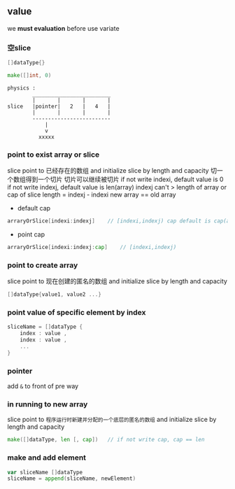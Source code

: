 ##  value
we **must evaluation** before use variate

###   空slice
```go
[]dataType{}
```
```go
make([]int, 0)
```
```shell
physics :
   		_________________________
		|       |       |       |
slice	|pointer|   2   |   4   |
		|       |       |       |
		-------------------------
		    |
			v
		  xxxxx
```

###   point to **exist** array or slice
slice point to 已经存在的数组 and initialize slice by length and capacity
切一个数组得到一个切片 
切片可以继续被切片 
if not write indexi, default value is 0
if not write indexj, default value is len(array)
indexj can't  >  length of array or cap of slice
length = indexj - indexi
new array == old array

* default cap
```go
arraryOrSlice[indexi:indexj]	// [indexi,indexj) cap default is cap(arrayOrSlice)-indexi
```
* point cap
```go
arraryOrSlice[indexi:indexj:cap]	// [indexi,indexj)
```

###   point to **create** array 
slice point to 现在创建的匿名的数组 and initialize slice by length and capacity
```go
[]dataType{value1, value2 ...}
```

###   point value of specific element by index 
```go
sliceName = []dataType {
	index : value ,
	index : value ,
	...
}
```

###   pointer
add `&` to front of pre way

###   in running to new array 
slice point to `程序运行时新建并分配的一个底层的匿名的数组` and initialize slice by length and capacity
```go
make([]dataType, len [, cap])	// if not write cap, cap == len
```

###   make and add element
```go
var sliceName []dataType
sliceName = append(sliceName, newElement)
```



